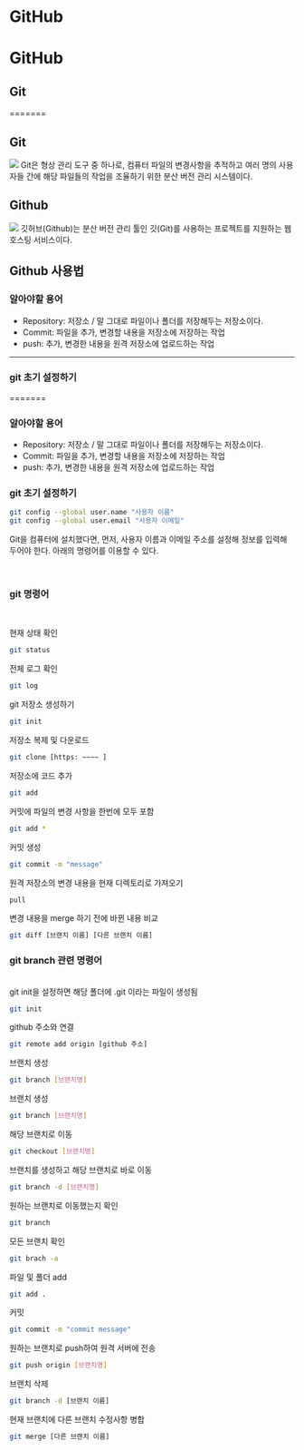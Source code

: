 # GitHub

# GitHub

## Git

=======

## Git

 <img src="https://velog.velcdn.com/images%2Fjini_eun%2Fpost%2F43ac40ae-8ffe-4a78-9236-27911962664a%2Fimage.png">
 Git은 형상 관리 도구 중 하나로, 컴퓨터 파일의 변경사항을 추적하고 여러 명의 사용자들 간에 해당 파일들의 작업을 조율하기 위한 분산 버전 관리 시스템이다.

## Github

<img src="https://blog.kakaocdn.net/dn/Kl0e8/btqCzADnGSi/fC7tMdoSp6oGS8L2K429V1/img.png">
깃허브(Github)는 분산 버전 관리 툴인 깃(Git)를 사용하는 프로젝트를 지원하는 웹호스팅 서비스이다.

## Github 사용법

### 알아야할 용어

- Repository: 저장소 / 말 그대로 파일이나 폴더를 저장해두는 저장소이다.
- Commit: 파일을 추가, 변경할 내용을 저장소에 저장하는 작업
- push: 추가, 변경한 내용을 원격 저장소에 업로드하는 작업
<hr/>

### git 초기 설정하기

=======

### 알아야할 용어

- Repository: 저장소 / 말 그대로 파일이나 폴더를 저장해두는 저장소이다.
- Commit: 파일을 추가, 변경할 내용을 저장소에 저장하는 작업
- push: 추가, 변경한 내용을 원격 저장소에 업로드하는 작업

### git 초기 설정하기

```bash
git config --global user.name "사용자 이름"
git config --global user.email "사용자 이메일"
```

Git을 컴퓨터에 설치했다면, 먼저, 사용자 이름과 이메일 주소를 설정해 정보를 입력해 두어야 한다. 아래의 명령어를 이용할 수 있다.

<br/>

### git 명령어

<br/>

현재 상태 확인

```bash
git status
```

전체 로그 확인

```bash
git log
```

git 저장소 생성하기

```bash
git init
```

저장소 복제 및 다운로드

```bash
git clone [https: ~~~~ ]
```

저장소에 코드 추가

```bash
git add
```

커밋에 파일의 변경 사항을 한번에 모두 포함

```bash
git add *
```

커밋 생성

```bash
git commit -m "message"
```

원격 저장소의 변경 내용을 현재 디렉토리로 가져오기

```bash
pull
```

변경 내용을 merge 하기 전에 바뀐 내용 비교

```bash
git diff [브랜치 이름] [다른 브랜치 이름]
```

### git branch 관련 명령어

<br/>
git init을 설정하면 해당 폴더에 .git 이라는 파일이 생성됨

```bash
git init
```

github 주소와 연결

```bash
git remote add origin [github 주소]
```

브랜치 생성

```bash
git branch [브랜치명]
```

브랜치 생성

```bash
git branch [브랜치명]
```

해당 브랜치로 이동

```bash
git checkout [브랜치명]
```

브랜치를 생성하고 해당 브랜치로 바로 이동

```bash
git branch -d [브랜치명]
```

원하는 브랜치로 이동했는지 확인

```bash
git branch
```

모든 브랜치 확인

```bash
git brach -a
```

파일 및 폴더 add

```bash
git add .
```

커밋

```bash
git commit -m "commit message"
```

원하는 브랜치로 push하여 원격 서버에 전송

```bash
git push origin [브랜치명]
```

브랜치 삭제

```bash
git branch -d [브랜치 이름]
```

현재 브랜치에 다른 브랜치 수정사항 병합

```bash
git merge [다른 브랜치 이름]
```
